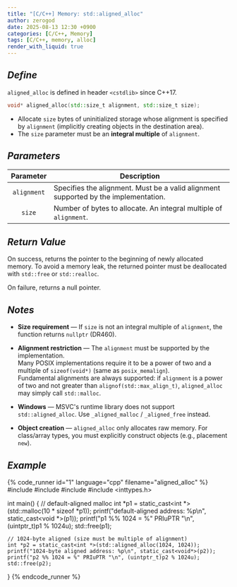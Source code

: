 ```yaml
---
title: "[C/C++] Memory: std::aligned_alloc"
author: zerogod
date: 2025-08-13 12:30 +0900
categories: [C/C++, Memory]
tags: [C/C++, memory, alloc]
render_with_liquid: true
---
```

## ***Define***
`aligned_alloc` is defined in header `<cstdlib>` since C++17.   

```cpp
void* aligned_alloc(std::size_t alignment, std::size_t size);
```
- Allocate `size` bytes of uninitialized storage whose alignment is specified by `alignment` (implicitly creating objects in the destination area).  
- The `size` parameter must be an **integral multiple** of `alignment`.


## ***Parameters***

| Parameter | Description |
| :----------: | -------- |
| `alignment` | Specifies the alignment. Must be a valid alignment supported by the implementation. |
| `size` | Number of bytes to allocate. An integral multiple of `alignment`. |


## ***Return Value***
On success, returns the pointer to the beginning of newly allocated memory. To avoid a memory leak, the returned pointer must be deallocated with `std::free` or `std::realloc`.

On failure, returns a null pointer.

## ***Notes***
- **Size requirement** &mdash; If `size` is not an integral multiple of `alignment`, the function returns `nullptr` (DR460).

- **Alignment restriction** &mdash; The `alignment` must be supported by the implementation.   
  Many POSIX implementations require it to be a power of two and a multiple of `sizeof(void*)` (same as `posix_memalign`).   
  Fundamental alignments are always supported: if `alignment` is a power of two and not greater than `alignof(std::max_align_t)`, `aligned_alloc` may simply call `std::malloc`.

- **Windows** &mdash; MSVC's runtime library does not support `std::aligned_alloc`. Use `_aligned_malloc` / `_aligned_free` instead.

- **Object creation** — `aligned_alloc` only allocates raw memory. For class/array types, you must explicitly construct objects (e.g., placement `new`).


## ***Example***

{% code_runner id="1" language="cpp" filename="aligned_alloc" %}
#include <cstdio>
#include <cstdlib>
#include <cstdint>
#include <inttypes.h>
 
int main()
{
    // default-aligned malloc
    int *p1 = static_cast<int *>(std::malloc(10 * sizeof *p1));
    printf("default-aligned address:   %p\n", static_cast<void *>(p1));
    printf("p1 %% 1024 = %" PRIuPTR "\n", (uintptr_t)p1 % 1024u);
    std::free(p1);

    // 1024-byte aligned (size must be multiple of alignment)
    int *p2 = static_cast<int *>(std::aligned_alloc(1024, 1024));
    printf("1024-byte aligned address: %p\n", static_cast<void*>(p2));
    printf("p2 %% 1024 = %" PRIuPTR "\n", (uintptr_t)p2 % 1024u);
    std::free(p2);
}
{% endcode_runner %}